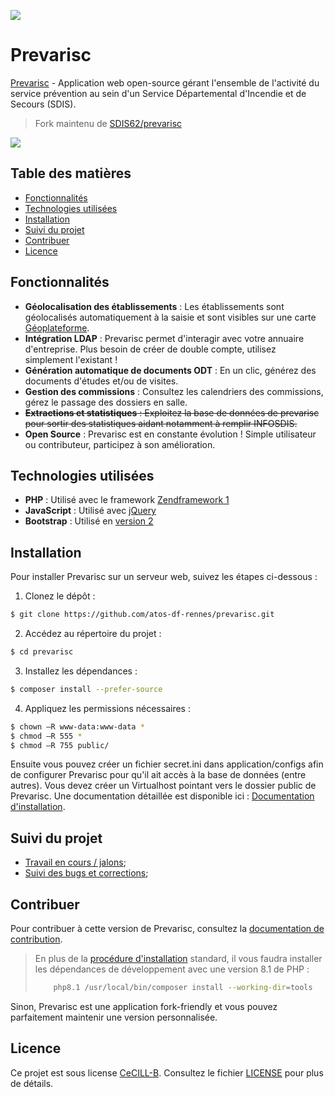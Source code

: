 ![](https://github.com/atos-df-rennes/prevarisc/actions/workflows/actions.yml/badge.svg?event=push)

# Prevarisc

[Prevarisc](http://sdis62.github.io/prevarisc/) - Application web open-source gérant l'ensemble de l'activité du service prévention au sein d'un Service Départemental d'Incendie et de Secours (SDIS).
> Fork maintenu de [SDIS62/prevarisc](https://github.com/SDIS62/prevarisc)

![](http://sdis62.github.io/prevarisc/assets/img/screenshot.png)

## Table des matières

- [Fonctionnalités](#fonctionnalités)
- [Technologies utilisées](#technologies-utilisées)
- [Installation](#installation)
- [Suivi du projet](#suivi-du-projet)
- [Contribuer](#contribuer)
- [Licence](#licence)

## Fonctionnalités

- **Géolocalisation des établissements** : Les établissements sont géolocalisés automatiquement à la saisie et sont visibles sur une carte [Géoplateforme](https://www.ign.fr/geoplateforme).
- **Intégration LDAP** : Prevarisc permet d'interagir  avec votre annuaire d'entreprise. Plus besoin de créer de double compte, utilisez simplement l'existant !
- **Génération automatique de documents ODT** : En un clic, générez des documents d'études et/ou de visites.
- **Gestion des commissions** : Consultez les calendriers des commissions, gérez le passage des dossiers en salle.
- ~~**Extractions et statistiques** : Exploitez la base de données de prevarisc pour sortir des statistiques aidant notamment à remplir INFOSDIS.~~
- **Open Source** : Prevarisc est en constante évolution ! Simple utilisateur ou contributeur, participez à son amélioration.

## Technologies utilisées

- **PHP** : Utilisé avec le framework [Zendframework 1](https://framework.zend.com/manual/1.12/en/manual.html)
- **JavaScript** : Utilisé avec [jQuery](https://jquery.com/)
- **Bootstrap** : Utilisé en [version 2](https://getbootstrap.com/2.3.2/)

## Installation

Pour installer Prevarisc sur un serveur web, suivez les étapes ci-dessous :

1. Clonez le dépôt :
```sh
$ git clone https://github.com/atos-df-rennes/prevarisc.git
```
2. Accédez au répertoire du projet :
```sh
$ cd prevarisc
```
3. Installez les dépendances :
```sh
$ composer install --prefer-source
```
4. Appliquez les permissions nécessaires :
```sh
$ chown –R www-data:www-data *
$ chmod –R 555 *
$ chmod –R 755 public/
```
Ensuite vous pouvez créer un fichier secret.ini dans application/configs afin de configurer Prevarisc pour qu'il ait accès à la base de données (entre autres).
Vous devez créer un Virtualhost pointant vers le dossier public de Prevarisc.
Une documentation détaillée est disponible ici : [Documentation d'installation](https://github.com/atos-df-rennes/prevarisc/blob/develop/docs/documentation_installation.md).

## Suivi du projet

* [Travail en cours / jalons](https://github.com/atos-df-rennes/prevarisc/milestones);
* [Suivi des bugs et corrections](https://github.com/atos-df-rennes/prevarisc/issues);

## Contribuer

Pour contribuer à cette version de Prevarisc, consultez la [documentation de contribution](https://github.com/atos-df-rennes/prevarisc/blob/develop/CONTRIBUTING.md).

> En plus de la [procédure d'installation](#installation) standard, il vous faudra installer les dépendances de développement avec une version 8.1 de PHP :
> ```sh
>     php8.1 /usr/local/bin/composer install --working-dir=tools
> ```

Sinon, Prevarisc est une application fork-friendly et vous pouvez parfaitement maintenir une version personnalisée.

## Licence

Ce projet est sous license [CeCILL-B](http://www.cecill.info/licences/Licence_CeCILL-B_V1-fr.html). Consultez le fichier [LICENSE](https://github.com/atos-df-rennes/prevarisc/blob/develop/LICENSE.md) pour plus de détails.
